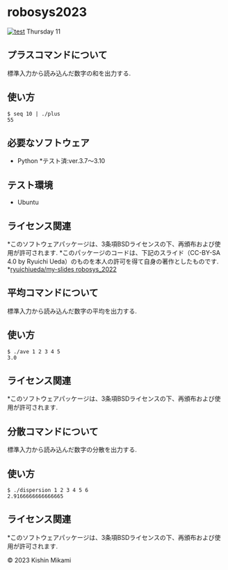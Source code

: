 # robosys2023
[![test](https://github.com/kishinmikami/robosys2023/actions/workflows/test.yml/badge.svg)](https://github.com/kishinmikami/robosys2023/actions/workflows/test.yml)
Thursday 11

## プラスコマンドについて
標準入力から読み込んだ数字の和を出力する.

## 使い方

```
$ seq 10 | ./plus
55
```

## 必要なソフトウェア
* Python
  *テスト済:ver.3.7～3.10

## テスト環境
* Ubuntu

## ライセンス関連

*このソフトウェアパッケージは、3条項BSDライセンスの下、再頒布および使用が許可されます.
*このパッケージのコードは、下記のスライド（CC-BY-SA 4.0 by Ryuichi Ueda）のものを本人の許可を得て自身の著作としたものです.
	*[ryuichiueda/my-slides robosys_2022](https://github.com/ryuichiueda/my_slides/tree/master/robosys_2022)

## 平均コマンドについて
標準入力から読み込んだ数字の平均を出力する.

## 使い方

```
$ ./ave 1 2 3 4 5
3.0
```

## ライセンス関連

*このソフトウェアパッケージは、3条項BSDライセンスの下、再頒布および使用が許可されます.

## 分散コマンドについて
標準入力から読み込んだ数字の分散を出力する.

## 使い方

```
$ ./dispersion 1 2 3 4 5 6
2.9166666666666665
```

## ライセンス関連

*このソフトウェアパッケージは、3条項BSDライセンスの下、再頒布および使用が許可されます.


© 2023 Kishin Mikami
